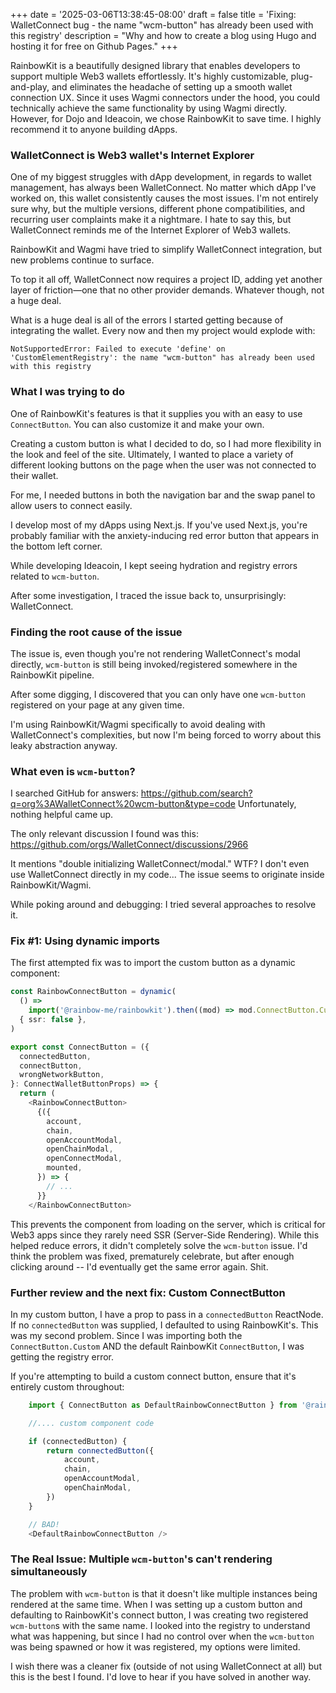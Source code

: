 +++
date = '2025-03-06T13:38:45-08:00'
draft = false
title = 'Fixing: WalletConnect bug - the name "wcm-button" has already been used with this registry'
description = "Why and how to create a blog using Hugo and hosting it for free on Github Pages."
+++

RainbowKit is a beautifully designed library that enables developers to support multiple Web3 wallets effortlessly. It's highly customizable, plug-and-play, and eliminates the headache of setting up a smooth wallet connection UX. Since it uses Wagmi connectors under the hood, you could technically achieve the same functionality by using Wagmi directly. However, for Dojo and Ideacoin, we chose RainbowKit to save time. I highly recommend it to anyone building dApps.

### WalletConnect is Web3 wallet's Internet Explorer
One of my biggest struggles with dApp development, in regards to wallet management, has always been WalletConnect. No matter which dApp I've worked on, this wallet consistently causes the most issues. I'm not entirely sure why, but the multiple versions, different phone compatibilities, and recurring user complaints make it a nightmare. I hate to say this, but WalletConnect reminds me of the Internet Explorer of Web3 wallets.

RainbowKit and Wagmi have tried to simplify WalletConnect integration, but new problems continue to surface.

To top it all off, WalletConnect now requires a project ID, adding yet another layer of friction—one that no other provider demands. Whatever though, not a huge deal.

What is a huge deal is all of the errors I started getting because of integrating the wallet. Every now and then my project would explode with:

`NotSupportedError: Failed to execute 'define' on 'CustomElementRegistry': the name "wcm-button" has already been used with this registry`

### What I was trying to do
One of RainbowKit's features is that it supplies you with an easy to use `ConnectButton`. You can also customize it and make your own. 

Creating a custom button is what I decided to do, so I had more flexibility in the look and feel of the site. Ultimately, I wanted to place a variety of different looking buttons on the page when the user was not connected to their wallet. 

For me, I needed buttons in both the navigation bar and the swap panel to allow users to connect easily.

I develop most of my dApps using Next.js. If you've used Next.js, you're probably familiar with the anxiety-inducing red error button that appears in the bottom left corner.

While developing Ideacoin, I kept seeing hydration and registry errors related to `wcm-button`. 

After some investigation, I traced the issue back to, unsurprisingly: WalletConnect.

### Finding the root cause of the issue

The issue is, even though you're not rendering WalletConnect's modal directly, `wcm-button` is still being invoked/registered somewhere in the RainbowKit pipeline.

After some digging, I discovered that you can only have one `wcm-button` registered on your page at any given time.

I'm using RainbowKit/Wagmi specifically to avoid dealing with WalletConnect's complexities, but now I'm being forced to worry about this leaky abstraction anyway.

### What even is `wcm-button`?
I searched GitHub for answers:
https://github.com/search?q=org%3AWalletConnect%20wcm-button&type=code
Unfortunately, nothing helpful came up.

The only relevant discussion I found was this:
https://github.com/orgs/WalletConnect/discussions/2966

It mentions "double initializing WalletConnect/modal." WTF? I don't even use WalletConnect directly in my code... The issue seems to originate inside RainbowKit/Wagmi.

While poking around and debugging: I tried several approaches to resolve it.

### Fix #1: Using dynamic imports
The first attempted fix was to import the custom button as a dynamic component:

```typescript
const RainbowConnectButton = dynamic(
  () =>
    import('@rainbow-me/rainbowkit').then((mod) => mod.ConnectButton.Custom),
  { ssr: false },
)

export const ConnectButton = ({
  connectedButton,
  connectButton,
  wrongNetworkButton,
}: ConnectWalletButtonProps) => {
  return (
    <RainbowConnectButton>
      {({
        account,
        chain,
        openAccountModal,
        openChainModal,
        openConnectModal,
        mounted,
      }) => {
        // ...
      }}
    </RainbowConnectButton>
```

This prevents the component from loading on the server, which is critical for Web3 apps since they rarely need SSR (Server-Side Rendering). While this helped reduce errors, it didn't completely solve the `wcm-button` issue. I'd think the problem was fixed, prematurely celebrate, but after enough clicking around -- I'd eventually get the same error again. Shit.

### Further review and the next fix: Custom ConnectButton
In my custom button, I have a prop to pass in a `connectedButton` ReactNode. If no `connectedButton` was supplied, I defaulted to using RainbowKit's. This was my second problem. Since I was importing both the `ConnectButton.Custom` AND the default RainbowKit `ConnectButton`, I was getting the registry error.

If you're attempting to build a custom connect button, ensure that it's entirely custom throughout:
```typescript
    import { ConnectButton as DefaultRainbowConnectButton } from '@rainbow-me/rainbowkit';

    //.... custom component code

    if (connectedButton) {
        return connectedButton({
            account,
            chain,
            openAccountModal,
            openChainModal,
        })
    }

    // BAD!
    <DefaultRainbowConnectButton />
```

### The Real Issue: Multiple `wcm-button`'s can't rendering simultaneously
The problem with `wcm-button` is that it doesn't like multiple instances being rendered at the same time. When I was setting up a custom button and defaulting to RainbowKit's connect button, I was creating two registered `wcm-button`s with the same name. I looked into the registry to understand what was happening, but since I had no control over when the `wcm-button` was being spawned or how it was registered, my options were limited.

I wish there was a cleaner fix (outside of not using WalletConnect at all) but this is the best I found. I'd love to hear if you have solved in another way.